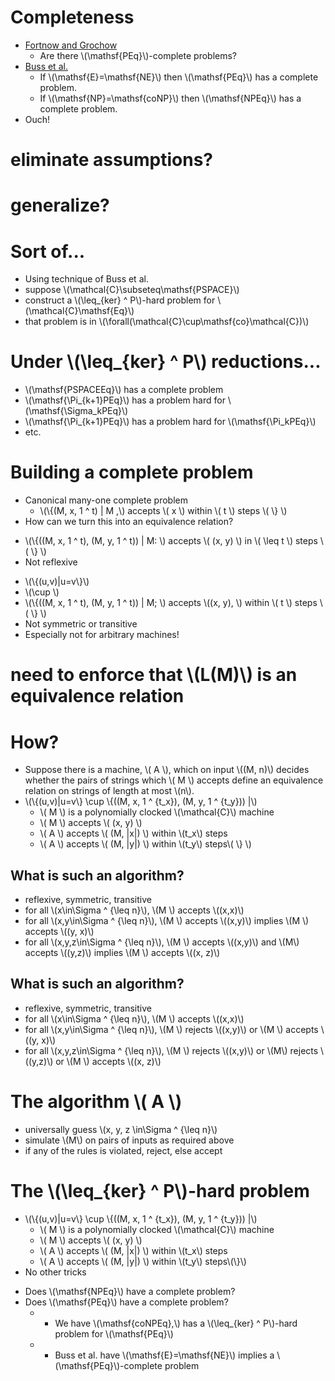<!SLIDE bullets incremental>

# Completeness #

* [Fortnow and Grochow][1]
  * Are there \\(\mathsf{PEq}\\)-complete problems?
* [Buss et al.][2]
  * If \\(\mathsf{E}=\mathsf{NE}\\) then \\(\mathsf{PEq}\\) has a complete
    problem.
  * If \\(\mathsf{NP}=\mathsf{coNP}\\) then \\(\mathsf{NPEq}\\) has a complete
    problem.
* Ouch!

[1]: http://www.cs.uchicago.edu/~fortnow/papers/equiv.pdf
[2]: http://www.crm.es/Publications/11/Pr1009.pdf

<!SLIDE>

# eliminate assumptions? #
# generalize? #

<!SLIDE bullets incremental small>

# Sort of... #

* Using technique of Buss et al.
* suppose \\(\mathcal{C}\subseteq\mathsf{PSPACE}\\)
* construct a \\(\leq\_{ker} ^ P\\)-hard problem for
  \\(\mathcal{C}\mathsf{Eq}\\)
* that problem is in \\(\forall(\mathcal{C}\cup\mathsf{co}\mathcal{C})\\)

<!SLIDE bullets incremental>

# Under \\(\leq\_{ker} ^ P\\) reductions... #
* \\(\mathsf{PSPACEEq}\\) has a complete problem
* \\(\mathsf{\Pi\_{k+1}PEq}\\) has a problem hard for \\(\mathsf{\Sigma\_kPEq}\\)
* \\(\mathsf{\Pi\_{k+1}PEq}\\) has a problem hard for \\(\mathsf{\Pi\_kPEq}\\)
* etc.

<!SLIDE bullets incremental small>

# Building a complete problem #

* Canonical many-one complete problem
  * \\(\\{(M, x, 1 ^ t) | M \,\\) accepts \\( x \\) within \\( t \\) steps \\( \\} \\)
* How can we turn this into an equivalence relation?

<!SLIDE bullets incremental>

* \\(\\{((M, x, 1 ^ t), (M, y, 1 ^ t)) | M\: \\) accepts \\( (x, y) \\) in \\(
  \leq t \\) steps \\( \\} \\)
* Not reflexive

<!SLIDE bullets incremental>

* \\(\\{(u,v)|u=v\\}\\)
* \\(\cup \\)
* \\(\\{((M, x, 1 ^ t), (M, y, 1 ^ t)) | M\; \\) accepts
  \\((x, y)\, \\) within \\( t \\) steps \\( \\} \\)
* Not symmetric or transitive
* Especially not for arbitrary machines!

<!SLIDE>

# need to enforce that \\(L(M)\\) is an equivalence relation #

<!SLIDE bullets incremental small>

# How? #

* Suppose there is a machine, \\( A \\), which on input \\((M, n)\\) decides
  whether the pairs of strings which \\( M \\) accepts define an equivalence
  relation on strings of length at most \\(n\\).
* \\(\\{(u,v)|u=v\\} \cup \\{((M, x, 1 ^ {t\_x}), (M, y, 1 ^ {t\_y})) |\\)
  * \\( M \\) is a polynomially clocked \\(\mathcal{C}\\) machine
  * \\( M \\) accepts \\( (x, y) \\)
  * \\( A \\) accepts \\( (M, |x|) \\) within \\(t\_x\\) steps
  * \\( A \\) accepts \\( (M, |y|) \\) within \\(t\_y\\) steps\\( \\} \\)

<!SLIDE bullets incremental>

## What is such an algorithm? ##

* reflexive, symmetric, transitive
* for all \\(x\in\Sigma ^ {\leq n}\\), \\(M \\) accepts \\((x,x)\\)
* for all \\(x,y\in\Sigma ^ {\leq n}\\), \\(M \\) accepts \\((x,y)\\) implies
  \\(M \\) accepts \\((y, x)\\)
* for all \\(x,y,z\in\Sigma ^ {\leq n}\\), \\(M \\) accepts \\((x,y)\\) and
  \\(M\\) accepts \\((y,z)\\) implies \\(M \\) accepts \\((x, z)\\)

<!SLIDE bullets>

## What is such an algorithm? ##

* reflexive, symmetric, transitive
* for all \\(x\in\Sigma ^ {\leq n}\\), \\(M \\) accepts \\((x,x)\\)
* for all \\(x,y\in\Sigma ^ {\leq n}\\), \\(M \\) rejects \\((x,y)\\) or \\(M
  \\) accepts \\((y, x)\\)
* for all \\(x,y,z\in\Sigma ^ {\leq n}\\), \\(M \\) rejects \\((x,y)\\) or
  \\(M\\) rejects \\((y,z)\\) or \\(M \\) accepts \\((x, z)\\)

<!SLIDE bullets incremental>

# The algorithm \\( A \\) #

* universally guess \\(x, y, z \in\Sigma ^ {\leq n}\\)
* simulate \\(M\\) on pairs of inputs as required above
* if any of the rules is violated, reject, else accept

<!SLIDE bullets incremental small>

# The \\(\leq_{ker} ^ P\\)-hard problem #

* \\(\\{(u,v)|u=v\\} \cup \\{((M, x, 1 ^ {t\_x}), (M, y, 1 ^ {t\_y})) |\\)
  * \\( M \\) is a polynomially clocked \\(\mathcal{C}\\) machine
  * \\( M \\) accepts \\( (x, y) \\)
  * \\( A \\) accepts \\( (M, |x|) \\) within \\(t\_x\\) steps
  * \\( A \\) accepts \\( (M, |y|) \\) within \\(t\_y\\) steps\\(\\}\\)
* No other tricks

<!SLIDE bullets incremental>

* Does \\(\mathsf{NPEq}\\) have a complete problem?
* Does \\(\mathsf{PEq}\\) have a complete problem?
  * - We have \\(\mathsf{coNPEq}\,\\) has a \\(\leq_{ker} ^ P\\)-hard problem
      for \\(\mathsf{PEq}\\)
  * - Buss et al. have \\(\mathsf{E}=\mathsf{NE}\\) implies a
      \\(\mathsf{PEq}\\)-complete problem
